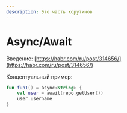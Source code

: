 ```yaml
---
description: Это часть корутинов
---
```


# Async/Await

Введение: [https://habr.com/ru/post/314656/](https://habr.com/ru/post/314656/)

Концептуальный пример:

```kotlin
fun fun1() = async<String> {
    val user = await(repo.getUser())
    user.username
}
```

